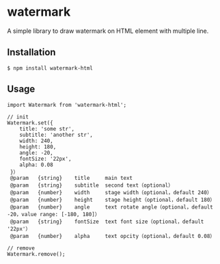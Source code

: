 # watermark

A simple library to draw watermark on HTML element with multiple line.



## Installation

```
$ npm install watermark-html
```

## Usage

```
import Watermark from 'watermark-html';

// init
Watermark.set({
	title: 'some str',
	subtitle: 'another str',
	width: 240,
	height: 180,
	angle: -20,
	fontSize: '22px',
	alpha: 0.08
 }）
 @param   {string}    title     main text
 @param   {string}    subtitle  second text（optional）
 @param   {number}    width     stage width（optional，default 240）
 @param   {number}    height    stage height（optional，default 180）
 @param   {number}    angle     text rotate angle（optional，default -20，value range: [-180, 180]）
 @param   {string}    fontSize  text font size（optional，default '22px'）
 @param   {number}    alpha     text opcity（optional，default 0.08）

// remove
Watermark.remove();

```

